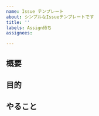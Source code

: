```yaml
---
name: Issue テンプレート
about: シンプルなIssueテンプレートです
title: ''
labels: Assign待ち
assignees:

---
```


## 概要
<!-- 例：メールアドレスログイン機能を作成 -->

## 目的
<!-- 例：システムにメールアドレスでもログインできるようにするため -->

## やること
<!-- 例：
- デザイン追加
- メールアドレスのログイン機能実装 -->